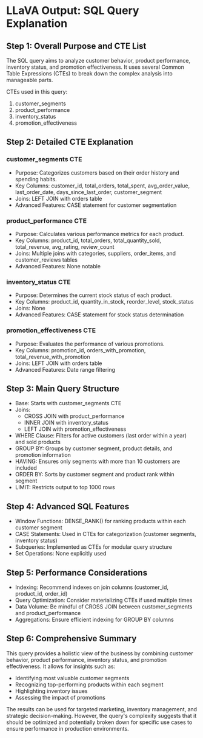 # LLaVA Output: SQL Query Explanation

## Step 1: Overall Purpose and CTE List

The SQL query aims to analyze customer behavior, product performance, inventory status, and promotion effectiveness. It uses several Common Table Expressions (CTEs) to break down the complex analysis into manageable parts.

CTEs used in this query:
1. customer_segments
2. product_performance
3. inventory_status
4. promotion_effectiveness

## Step 2: Detailed CTE Explanation

### customer_segments CTE
- Purpose: Categorizes customers based on their order history and spending habits.
- Key Columns: customer_id, total_orders, total_spent, avg_order_value, last_order_date, days_since_last_order, customer_segment
- Joins: LEFT JOIN with orders table
- Advanced Features: CASE statement for customer segmentation

### product_performance CTE
- Purpose: Calculates various performance metrics for each product.
- Key Columns: product_id, total_orders, total_quantity_sold, total_revenue, avg_rating, review_count
- Joins: Multiple joins with categories, suppliers, order_items, and customer_reviews tables
- Advanced Features: None notable

### inventory_status CTE
- Purpose: Determines the current stock status of each product.
- Key Columns: product_id, quantity_in_stock, reorder_level, stock_status
- Joins: None
- Advanced Features: CASE statement for stock status determination

### promotion_effectiveness CTE
- Purpose: Evaluates the performance of various promotions.
- Key Columns: promotion_id, orders_with_promotion, total_revenue_with_promotion
- Joins: LEFT JOIN with orders table
- Advanced Features: Date range filtering

## Step 3: Main Query Structure

- Base: Starts with customer_segments CTE
- Joins: 
  - CROSS JOIN with product_performance
  - INNER JOIN with inventory_status
  - LEFT JOIN with promotion_effectiveness
- WHERE Clause: Filters for active customers (last order within a year) and sold products
- GROUP BY: Groups by customer segment, product details, and promotion information
- HAVING: Ensures only segments with more than 10 customers are included
- ORDER BY: Sorts by customer segment and product rank within segment
- LIMIT: Restricts output to top 1000 rows

## Step 4: Advanced SQL Features

- Window Functions: DENSE_RANK() for ranking products within each customer segment
- CASE Statements: Used in CTEs for categorization (customer segments, inventory status)
- Subqueries: Implemented as CTEs for modular query structure
- Set Operations: None explicitly used

## Step 5: Performance Considerations

- Indexing: Recommend indexes on join columns (customer_id, product_id, order_id)
- Query Optimization: Consider materializing CTEs if used multiple times
- Data Volume: Be mindful of CROSS JOIN between customer_segments and product_performance
- Aggregations: Ensure efficient indexing for GROUP BY columns

## Step 6: Comprehensive Summary

This query provides a holistic view of the business by combining customer behavior, product performance, inventory status, and promotion effectiveness. It allows for insights such as:
- Identifying most valuable customer segments
- Recognizing top-performing products within each segment
- Highlighting inventory issues
- Assessing the impact of promotions

The results can be used for targeted marketing, inventory management, and strategic decision-making. However, the query's complexity suggests that it should be optimized and potentially broken down for specific use cases to ensure performance in production environments.
